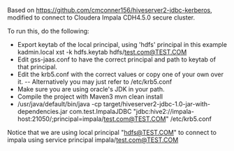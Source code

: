 Based on https://github.com/cmconner156/hiveserver2-jdbc-kerberos, modified to connect to Cloudera Impala CDH4.5.0 secure cluster.

To run this, do the following:

- Export keytab of the local principal, using 'hdfs' principal in this example
  kadmin.local
  xst -k hdfs.keytab hdfs/test.com@TEST.COM
- Edit gss-jaas.conf to have the correct principal and path to keytab of that principal.
- Edit the krb5.conf with the correct values or copy one of your own over it.
-- Alternatively you may just refer to /etc/krb5.conf
- Make sure you are using oracle's JDK in your path.
- Compile the project with Maven3
  mvn clean install
- /usr/java/default/bin/java -cp target/hiveserver2-jdbc-1.0-jar-with-dependencies.jar  com.test.ImpalaJDBC "jdbc:hive2://impala-host:21050/;principal=impala/test.com@TEST.COM" /etc/krb5.conf

Notice that we are using local principal "hdfs@TEST.COM" to connect to impala using service principal impala/test.com@TEST.COM